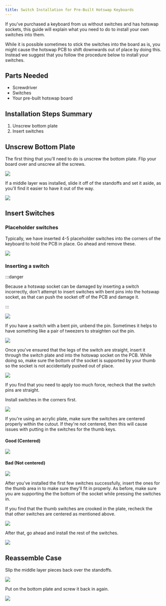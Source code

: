 ```yaml
---
title: Switch Installation for Pre-Built Hotswap Keyboards
---
```


If you've purchased a keyboard from us without switches and has hotswap sockets, this guide will explain what you need to do to install your own switches into them.

While it is possible sometimes to stick the switches into the board as is, you might cause the hotswap PCB to shift downwards out of place by doing this. Instead we suggest that you follow the procedure below to install your switches.

## Parts Needed

- Screwdriver
- Switches
- Your pre-built hotswap board

## Installation Steps Summary

1. Unscrew bottom plate
2. Insert switches

## Unscrew Bottom Plate

The first thing that you'll need to do is unscrew the bottom plate. Flip your board over and unscrew all the screws.

![](./assets/images/hotswap/IMG_0680.jpg)

If a middle layer was installed, slide it off of the standoffs and set it aside, as you'll find it easier to have it out of the way.

![](./assets/images/hotswap/IMG_0681.jpg)

## Insert Switches

### Placeholder switches

Typically, we have inserted 4-5 placeholder switches into the corners of the keyboard to hold the PCB in place. Go ahead and remove these.

![](./assets/images/hotswap/IMG_0682.jpg)

### Inserting a switch

:::danger

Because a hotswap socket can be damaged by inserting a switch incorrectly, don't attempt to insert switches with bent pins into the hotswap socket, as that can push the socket off of the PCB and damage it.

:::

![](./assets/images/iris-rev6/IMG_7854.jpg)

If you have a switch with a bent pin, unbend the pin. Sometimes it helps to have something like a pair of tweezers to straighten out the pin.

![](./assets/images/iris-rev6/IMG_7855.jpg)

Once you've ensured that the legs of the switch are straight, insert it through the switch plate and into the hotswap socket on the PCB. While doing so, make sure the bottom of the socket is supported by your thumb so the socket is not accidentally pushed out of place.

![](./assets/images/hotswap/squeeze.jpg)

If you find that you need to apply too much force, recheck that the switch pins are straight.

Install switches in the corners first.

![](./assets/images/hotswap/IMG_0685.jpg)

If you're using an acrylic plate, make sure the switches are centered properly within the cutout. If they're not centered, then this will cause issues with putting in the switches for the thumb keys.

#### Good (Centered)

![](./assets/images/iris-rev6/acrylic-centered.jpg)

#### Bad (Not centered)

![](./assets/images/iris-rev6/acrylic-uncentered.jpg)

After you've installed the first few switches successfully, insert the ones for the thumb area in to make sure they'll fit in properly. As before, make sure you are supporting the the bottom of the socket while pressing the switches in.

If you find that the thumb switches are crooked in the plate, recheck the that other switches are centered as mentioned above.

![](./assets/images/hotswap/IMG_0686.jpg)

After that, go ahead and install the rest of the switches.

![](./assets/images/hotswap/IMG_0687.jpg)

## Reassemble Case

Slip the middle layer pieces back over the standoffs.

![](./assets/images/hotswap/IMG_0688.jpg)

Put on the bottom plate and screw it back in again.

![](./assets/images/hotswap/IMG_0689.jpg)

